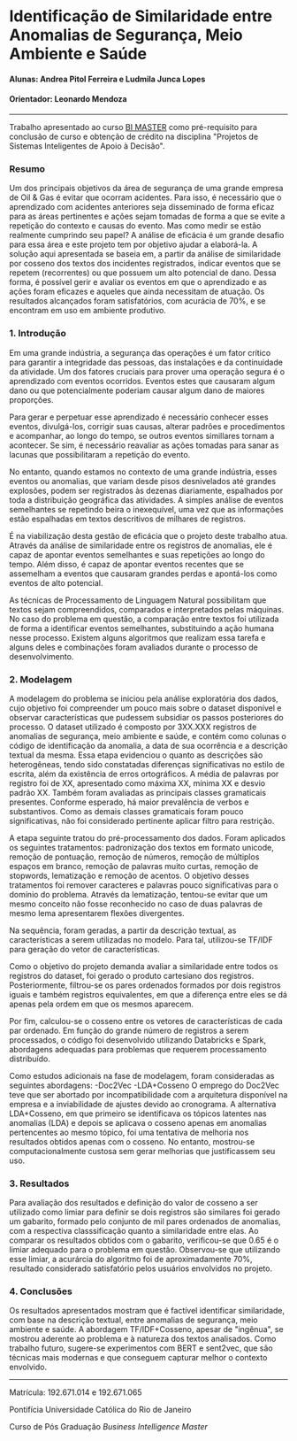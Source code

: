 # Identificação de Similaridade entre Anomalias de Segurança, Meio Ambiente e Saúde

#### Alunas: Andrea Pitol Ferreira e Ludmila Junca Lopes 
#### Orientador: Leonardo Mendoza

---

Trabalho apresentado ao curso [BI MASTER](https://ica.puc-rio.ai/bi-master) como pré-requisito para conclusão de curso e obtenção de crédito na disciplina "Projetos de Sistemas Inteligentes de Apoio à Decisão".

### Resumo

Um dos principais objetivos da área de segurança de uma grande empresa de Oil & Gas é evitar que ocorram acidentes. Para isso, é necessário que o aprendizado com acidentes anteriores seja disseminado de forma eficaz para as áreas pertinentes e ações sejam tomadas de forma a que se evite a repetição do contexto e causas do evento. Mas como medir se estão realmente cumprindo seu papel? A análise de eficácia é um grande desafio para essa área e este projeto tem por objetivo ajudar a elaborá-la. A solução aqui apresentada se baseia em, a partir da análise de similaridade por cosseno dos textos dos incidentes registrados, indicar eventos que se repetem (recorrentes) ou que possuem um alto potencial de dano. Dessa forma, é possível gerir e avaliar os eventos em que o aprendizado e as ações foram eficazes e aqueles que ainda necessitam de atuação. Os resultados alcançados foram satisfatórios, com acurácia de 70%, e se encontram em uso em ambiente produtivo.


### 1. Introdução
Em uma grande indústria, a segurança das operações é um fator crítico para garantir a integridade das pessoas, das instalações e da continuidade da atividade. Um dos fatores cruciais para prover uma operação segura é o aprendizado com eventos ocorridos. Eventos estes que causaram algum dano ou que potencialmente poderiam causar algum dano de maiores proporções.

Para gerar e perpetuar esse aprendizado é necessário conhecer esses eventos, divulgá-los, corrigir suas causas, alterar padrões e procedimentos e acompanhar, ao longo do tempo, se outros eventos simillares tornam a acontecer. Se sim, é necessário reavaliar as ações tomadas para sanar as lacunas que possibilitaram a repetição do evento.

No entanto, quando estamos no contexto de uma grande indústria, esses eventos ou anomalias, que variam desde pisos desnivelados até grandes explosões, podem ser registrados às dezenas diariamente, espalhados por toda a distribuição geográfica das atividades. A simples análise de eventos semelhantes se repetindo beira o inexequível, uma vez que as informações estão espalhadas em textos descritivos de milhares de registros.

É na viabilização desta gestão de eficácia que o projeto deste trabalho atua. Através da análise de similaridade entre os registros de anomalias, ele é capaz de apontar eventos semelhantes e suas repetições ao longo do tempo. Além disso, é capaz de apontar eventos recentes que se assemelham a eventos que causaram grandes perdas e apontá-los como eventos de alto potencial.

As técnicas de Processamento de Linguagem Natural possibilitam que textos sejam compreendidos, comparados e interpretados pelas máquinas. No caso do problema em questão, a comparação entre textos foi utilizada  de forma a identificar eventos semelhantes, substituindo a ação humana nesse processo. Existem alguns algoritmos que realizam essa tarefa e alguns deles e combinações foram avaliados durante o processo de desenvolvimento.

### 2. Modelagem

A modelagem do problema se iniciou pela análise exploratória dos dados, cujo objetivo foi compreender um pouco mais sobre o dataset disponível e observar características que pudessem subsidiar os passos posteriores do processo. O dataset utilizado é composto por 3XX.XXX registros de anomalias de segurança, meio ambiente e saúde, e contém como colunas o código de identificação da anomalia, a data de sua ocorrência e a descrição textual da mesma. Essa etapa evidenciou o quanto as descrições são heterogêneas, tendo sido constatadas diferenças significativas no estilo de escrita, além da existência de erros ortográficos. A média de palavras por registro foi de XX, apresentado como máxima XX, mínima XX e desvio padrão XX. Também foram avaliadas as principais classes gramaticais presentes. Conforme esperado, há maior prevalência de verbos e substantivos. Como as demais classes gramaticais foram pouco significativas, não foi considerado pertinente aplicar filtro para restrição.

A etapa seguinte tratou do pré-processamento dos dados. Foram aplicados os seguintes tratamentos: padronização dos textos em formato unicode, remoção de pontuação, remoção de números, remoção de múltiplos espaços em branco, remoção de palavras muito curtas, remoção de stopwords, lematização e remoção de acentos. O objetivo desses tratamentos foi remover caracteres e palavras pouco significativas para o domínio do problema. Através da lematização, tentou-se evitar que um mesmo conceito não fosse reconhecido no caso de duas palavras de mesmo lema apresentarem flexões divergentes.

Na sequência, foram geradas, a partir da descrição textual, as características a serem utilizadas no modelo. Para tal, utilizou-se TF/IDF para geração do vetor de características.

Como o objetivo do projeto demanda avaliar a similaridade entre todos os registros do dataset, foi gerado o produto cartesiano dos registros. Posteriormente, filtrou-se os pares ordenados formados por dois registros iguais e também registros equivalentes, em que a diferença entre eles se dá apenas pela ordem em que os mesmos aparecem. 

Por fim, calculou-se o cosseno entre os vetores de características de cada par ordenado. Em função do grande número de registros a serem processados, o código foi desenvolvido utilizando Databricks e Spark, abordagens adequadas para problemas que requerem processamento distribuído.

Como estudos adicionais na fase de modelagem, foram consideradas as seguintes abordagens:
-Doc2Vec
-LDA+Cosseno
O emprego do Doc2Vec teve que ser abortado por incompatibilidade com a arquitetura disponível na empresa e a inviabilidade de ajustes devido ao cronograma. A alternativa LDA+Cosseno, em que primeiro se identificava os tópicos latentes nas anomalias (LDA) e depois se aplicava o cosseno apenas em anomalias pertencentes ao mesmo tópico, foi uma tentativa de melhoria nos resultados obtidos apenas com o cosseno. No entanto, mostrou-se computacionalmente custosa sem gerar melhorias que justificassem seu uso.


### 3. Resultados

Para avaliação dos resultados e definição do valor de cosseno a ser utilizado como limiar para definir se dois registros são similares foi gerado um gabarito, formado pelo conjunto de mil pares ordenados de anomalias, com a respectiva classsificação quanto a similaridade entre elas. Ao comparar os resultados obtidos com o gabarito, verificou-se que 0.65 é o limiar adequado para o problema em questão. Observou-se que utilizando esse limiar, a acurárcia do algoritmo foi de aproximadamente 70%, resultado considerado satisfatório pelos usuários envolvidos no projeto.

### 4. Conclusões

Os resultados apresentados mostram que é factível identificar similaridade, com base na descrição textual, entre anomalias de segurança, meio ambiente e saúde. A abordagem TF/IDF+Cosseno, apesar de "ingênua", se mostrou aderente ao problema e à natureza dos textos analisados. Como trabalho futuro, sugere-se experimentos com BERT e sent2vec, que são técnicas mais modernas e que conseguem capturar melhor o contexto envolvido.

---

Matrícula: 192.671.014 e 192.671.065

Pontifícia Universidade Católica do Rio de Janeiro

Curso de Pós Graduação *Business Intelligence Master*
